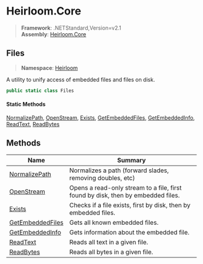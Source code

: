 # Heirloom.Core

> **Framework**: .NETStandard,Version=v2.1  
> **Assembly**: [Heirloom.Core][0]  

## Files

> **Namespace**: [Heirloom][0]  

A utility to unify access of embedded files and files on disk.

```cs
public static class Files
```

#### Static Methods

[NormalizePath][1], [OpenStream][2], [Exists][3], [GetEmbeddedFiles][4], [GetEmbeddedInfo][5], [ReadText][6], [ReadBytes][7]

## Methods

| Name                  | Summary                                                                          |
|-----------------------|----------------------------------------------------------------------------------|
| [NormalizePath][1]    | Normalizes a path (forward slades, removing doubles, etc)                        |
| [OpenStream][2]       | Opens a read-only stream to a file, first found by disk, then by embedded files. |
| [Exists][3]           | Checks if a file exists, first by disk, then by embedded files.                  |
| [GetEmbeddedFiles][4] | Gets all known embedded files.                                                   |
| [GetEmbeddedInfo][5]  | Gets information about the embedded file.                                        |
| [ReadText][6]         | Reads all text in a given file.                                                  |
| [ReadBytes][7]        | Reads all bytes in a given file.                                                 |

[0]: ../Heirloom.Core.md
[1]: Heirloom.Files.NormalizePath.md
[2]: Heirloom.Files.OpenStream.md
[3]: Heirloom.Files.Exists.md
[4]: Heirloom.Files.GetEmbeddedFiles.md
[5]: Heirloom.Files.GetEmbeddedInfo.md
[6]: Heirloom.Files.ReadText.md
[7]: Heirloom.Files.ReadBytes.md
